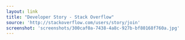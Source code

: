 ```yaml
---
layout: link
title: "Developer Story - Stack Overflow"
source: 'http://stackoverflow.com/users/story/join'
screenshot: 'screenshots/300caf0a-7438-4a8c-927b-bf80168f760a.jpg'
---
```


